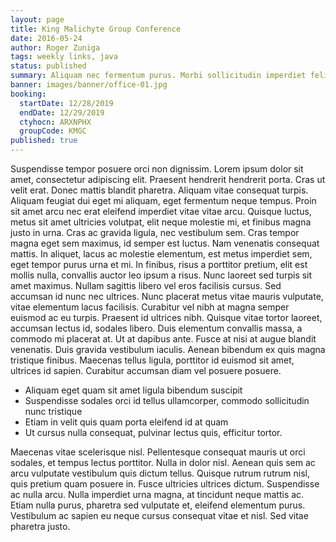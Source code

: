 ```yaml
---
layout: page
title: King Malichyte Group Conference
date: 2016-05-24
author: Roger Zuniga
tags: weekly links, java
status: published
summary: Aliquam nec fermentum purus. Morbi sollicitudin imperdiet felis, eget suscipit.
banner: images/banner/office-01.jpg
booking:
  startDate: 12/28/2019
  endDate: 12/29/2019
  ctyhocn: ARXNPHX
  groupCode: KMGC
published: true
---
```

Suspendisse tempor posuere orci non dignissim. Lorem ipsum dolor sit amet, consectetur adipiscing elit. Praesent hendrerit hendrerit porta. Cras ut velit erat. Donec mattis blandit pharetra. Aliquam vitae consequat turpis. Aliquam feugiat dui eget mi aliquam, eget fermentum neque tempus. Proin sit amet arcu nec erat eleifend imperdiet vitae vitae arcu. Quisque luctus, metus sit amet ultricies volutpat, elit neque molestie mi, et finibus magna justo in urna. Cras ac gravida ligula, nec vestibulum sem. Cras tempor magna eget sem maximus, id semper est luctus. Nam venenatis consequat mattis. In aliquet, lacus ac molestie elementum, est metus imperdiet sem, eget tempor purus urna et mi.
In finibus, risus a porttitor pretium, elit est mollis nulla, convallis auctor leo ipsum a risus. Nunc laoreet sed turpis sit amet maximus. Nullam sagittis libero vel eros facilisis cursus. Sed accumsan id nunc nec ultrices. Nunc placerat metus vitae mauris vulputate, vitae elementum lacus facilisis. Curabitur vel nibh at magna semper euismod ac eu turpis. Praesent id ultrices nibh. Quisque vitae tortor laoreet, accumsan lectus id, sodales libero. Duis elementum convallis massa, a commodo mi placerat at. Ut at dapibus ante. Fusce at nisi at augue blandit venenatis. Duis gravida vestibulum iaculis. Aenean bibendum ex quis magna tristique finibus. Maecenas tellus ligula, porttitor id euismod sit amet, ultrices id sapien. Curabitur accumsan diam vel posuere posuere.

* Aliquam eget quam sit amet ligula bibendum suscipit
* Suspendisse sodales orci id tellus ullamcorper, commodo sollicitudin nunc tristique
* Etiam in velit quis quam porta eleifend id at quam
* Ut cursus nulla consequat, pulvinar lectus quis, efficitur tortor.

Maecenas vitae scelerisque nisl. Pellentesque consequat mauris ut orci sodales, et tempus lectus porttitor. Nulla in dolor nisl. Aenean quis sem ac arcu vulputate vestibulum quis dictum tellus. Quisque rutrum rutrum nisl, quis pretium quam posuere in. Fusce ultricies ultrices dictum. Suspendisse ac nulla arcu. Nulla imperdiet urna magna, at tincidunt neque mattis ac. Etiam nulla purus, pharetra sed vulputate et, eleifend elementum purus. Vestibulum ac sapien eu neque cursus consequat vitae et nisl. Sed vitae pharetra justo.
